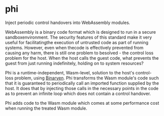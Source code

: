 # phi
Inject periodic control handovers into WebAssembly modules.

WebAssembly is a binary code format which is designed to run in a secure sandboxenvironment. 
The security features of this standard make it very useful for facilitatingthe execution of untrusted code as part of running systems. 
However, even when thecode is effectively prevented from causing any harm, there is still one problem to besolved - the control loss problem for the host. 
When the host calls the guest code, what prevents the guest from just running indefinitely, holding on to system resources?

Phi is a runtime-independent, Wasm-level, solution to the host's control-loss problem, using [Binaryen](https://github.com/WebAssembly/binaryen). 
Phi transforms the Wasm module's code such that it is guaranteed to periodically call an imported function supplied by the host. 
It does that by injecting those calls in the necessary points in the code as to prevent an infinite loop which does not contain a control handover.

Phi adds code to the Wasm module which comes at some performance cost when running the treated Wasm module.
